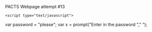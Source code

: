 
<html>
  <head>
    <meta charset="utf-8">
    <title> P.A.C.T.S. </title>
  </head>
  
 
  
  <body>
    PACTS Webpage attempt #13
    
    <script type="text/javascript">
var password = "please";
var x = prompt("Enter in the password "," ");

</script>
    
  </body>
  </html>
  
  
    
